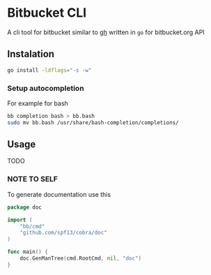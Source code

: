 # Bitbucket CLI

A cli tool for bitbucket similar to [gh](https://cli.github.com/) written in `go` for bitbucket.org API

## Instalation

```bash
go install -ldflags="-s -w"
```

### Setup autocompletion

For example for bash

```bash
bb completion bash > bb.bash
sudo mv bb.bash /usr/share/bash-completion/completions/
```

## Usage

TODO





### NOTE TO SELF

To generate documentation use this

```go
package doc

import (
	"bb/cmd"
	"github.com/spf13/cobra/doc"
)

func main() {
	doc.GenManTree(cmd.RootCmd, nil, "doc")
}
```
